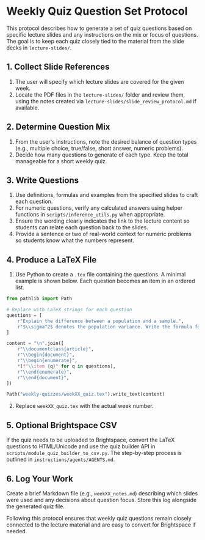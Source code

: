 # Weekly Quiz Question Set Protocol

This protocol describes how to generate a set of quiz questions based on specific lecture slides and any instructions on the mix or focus of questions. The goal is to keep each quiz closely tied to the material from the slide decks in `lecture-slides/`.

## 1. Collect Slide References
1. The user will specify which lecture slides are covered for the given week.
2. Locate the PDF files in the `lecture-slides/` folder and review them, using the notes created via `lecture-slides/slide_review_protocol.md` if available.

## 2. Determine Question Mix
1. From the user's instructions, note the desired balance of question types (e.g., multiple choice, true/false, short answer, numeric problems).
2. Decide how many questions to generate of each type. Keep the total manageable for a short weekly quiz.

## 3. Write Questions
1. Use definitions, formulas and examples from the specified slides to craft each question.
2. For numeric questions, verify any calculated answers using helper functions in `scripts/inference_utils.py` when appropriate.
3. Ensure the wording clearly indicates the link to the lecture content so students can relate each question back to the slides.
4. Provide a sentence or two of real-world context for numeric problems so students know what the numbers represent.

## 4. Produce a LaTeX File
1. Use Python to create a `.tex` file containing the questions. A minimal example is shown below. Each question becomes an item in an ordered list.

```python
from pathlib import Path

# Replace with LaTeX strings for each question
questions = [
    r"Explain the difference between a population and a sample.",
    r"$\\sigma^2$ denotes the population variance. Write the formula for the sample variance."
]

content = "\n".join([
    r"\\documentclass{article}",
    r"\\begin{document}",
    r"\\begin{enumerate}",
    *[f"\\item {q}" for q in questions],
    r"\\end{enumerate}",
    r"\\end{document}",
])

Path("weekly-quizzes/weekXX_quiz.tex").write_text(content)
```

2. Replace `weekXX_quiz.tex` with the actual week number.

## 5. Optional Brightspace CSV
If the quiz needs to be uploaded to Brightspace, convert the LaTeX questions to HTML/Unicode and use the quiz builder API in `scripts/module_quiz_builder_to_csv.py`. The step-by-step process is outlined in `instructions/agents/AGENTS.md`.

## 6. Log Your Work
Create a brief Markdown file (e.g., `weekXX_notes.md`) describing which slides were used and any decisions about question focus. Store this log alongside the generated quiz file.

Following this protocol ensures that weekly quiz questions remain closely connected to the lecture material and are easy to convert for Brightspace if needed.

